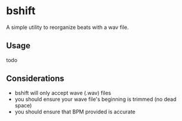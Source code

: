 # bshift

A simple utility to reorganize beats with a wav file.

## Usage

todo

## Considerations

- bshift will only accept wave (.wav) files
- you should ensure your wave file's beginning is trimmed (no dead space)
- you should ensure that BPM provided is accurate